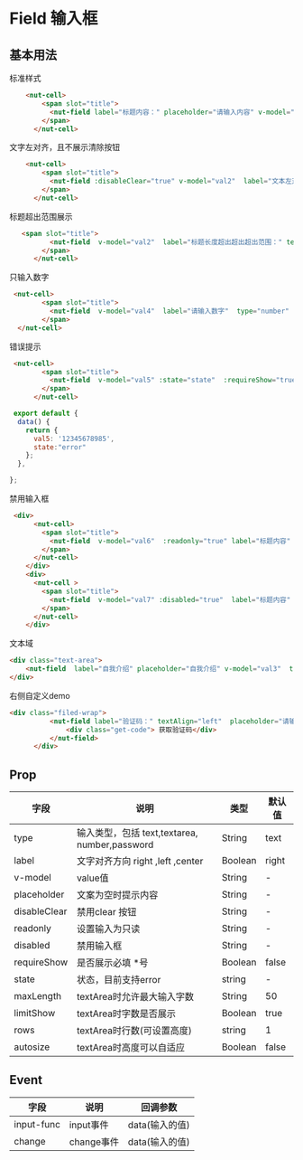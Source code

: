 # Field 输入框

## 基本用法

标准样式
```html
    <nut-cell>
        <span slot="title">
          <nut-field label="标题内容：" placeholder="请输入内容" v-model="val" />
        </span>
      </nut-cell>
```

文字左对齐，且不展示清除按钮
```html
    <nut-cell>
        <span slot="title">
          <nut-field :disableClear="true" v-model="val2"  label="文本左对齐：" textAlign="left" placeholder="请输入内容" />
        </span>
      </nut-cell>
```

标题超出范围展示
```html
   <span slot="title">
          <nut-field  v-model="val2"  label="标题长度超出超出超出范围：" textAlign="right" placeholder="请输入内容" />
        </span>
      </nut-cell>
```

只输入数字

```html
 <nut-cell>
        <span slot="title">
          <nut-field  v-model="val4"  label="请输入数字"  type="number"  />
        </span>
  </nut-cell>

```

错误提示

```html
 <nut-cell>
        <span slot="title">
          <nut-field  v-model="val5" :state="state"  :requireShow="true" label="手机号码"   />
        </span>
      </nut-cell>
```
```javascript
 export default {
  data() {
    return {
      val5: '12345678985',
      state:"error"
    };
  },

};
```
禁用输入框

```html
 <div>
      <nut-cell>
        <span slot="title">
          <nut-field  v-model="val6"  :readonly="true" label="标题内容"   />
        </span>
      </nut-cell>
    </div> 
    <div>
      <nut-cell >
        <span slot="title">
          <nut-field  v-model="val7" :disabled="true"  label="标题内容"   />
        </span>
      </nut-cell>
    </div> 
```

文本域

```html
<div class="text-area">
    <nut-field  label="自我介绍" placeholder="自我介绍" v-model="val3"  type="textarea" maxLength="20" rows="4"  />
</div> 
```
右侧自定义demo

```html
<div class="filed-wrap"> 
          <nut-field label="验证码：" textAlign="left"  placeholder="请输入内容" v-model="val" @inputFunc="a" > 
              <div class="get-code"> 获取验证码</div>
          </nut-field>
      </div>
```



## Prop

| 字段  | 说明                                                                                     | 类型    | 默认值 |
| ----- | ---------------------------------------------------------------------------------------- | ------- | ------ |
| type  | 输入类型，包括 text,textarea, number,password| String  | text     |
| label | 文字对齐方向       right ,left ,center            | Boolean | right  |
| v-model  | value值                                                                    | String  | - |
| placeholder | 文案为空时提示内容  | String  | -      |
| disableClear  | 禁用clear 按钮                                                            | String  | -      |
| readonly | 设置输入为只读                                                         | String  | -      |
| disabled | 禁用输入框                                                        | String  | -      |
| requireShow | 是否展示必填 *号                                                       | Boolean  | false    |
| state |  状态，目前支持error                                                       | string  | -    |
| maxLength | textArea时允许最大输入字数                      | String  | 50    |
| limitShow | textArea时字数是否展示                     | Boolean  | true    |
| rows | textArea时行数(可设置高度)                  | string  |1   |
| autosize | textArea时高度可以自适应                  | Boolean  | false  |
## Event

| 字段 | 说明 | 回调参数 
|----- | ----- | ----- 
| input-func | input事件 | data(输入的值)
| change | change事件 | data(输入的值)